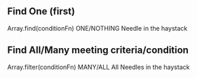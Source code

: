 ## Find One (first)

Array.find(conditionFn)
ONE/NOTHING
Needle in the haystack
## Find All/Many meeting criteria/condition

Array.filter(conditionFn)
MANY/ALL
All Needles in the haystack
